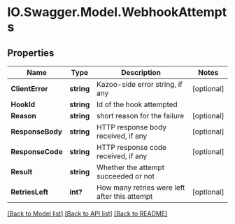 # IO.Swagger.Model.WebhookAttempts
## Properties

Name | Type | Description | Notes
------------ | ------------- | ------------- | -------------
**ClientError** | **string** | Kazoo-side error string, if any | [optional] 
**HookId** | **string** | Id of the hook attempted | 
**Reason** | **string** | short reason for the failure | [optional] 
**ResponseBody** | **string** | HTTP response body received, if any | [optional] 
**ResponseCode** | **string** | HTTP response code received, if any | [optional] 
**Result** | **string** | Whether the attempt succeeded or not | 
**RetriesLeft** | **int?** | How many retries were left after this attempt | [optional] 

[[Back to Model list]](../README.md#documentation-for-models) [[Back to API list]](../README.md#documentation-for-api-endpoints) [[Back to README]](../README.md)

